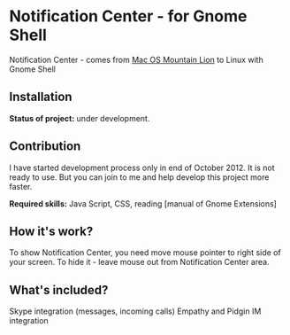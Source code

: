 Notification Center - for Gnome Shell
===============================

Notification Center - comes from [Mac OS Mountain Lion](http://en.wikipedia.org/wiki/Notification_Center) to Linux with Gnome Shell


Installation
------------

**Status of project:** under development.


Contribution
------------

I have started development process only in end of October 2012. It is not ready to use. But you can join to me and help develop this project more faster.

**Required skills:** Java Script, CSS, reading [manual of Gnome Extensions]


How it's work?
--------------

To show Notification Center, you need move mouse pointer to right side of your screen. To hide it - leave mouse out from Notification Center area.


What's included?
----------------

Skype integration (messages, incoming calls)
Empathy and Pidgin IM integration